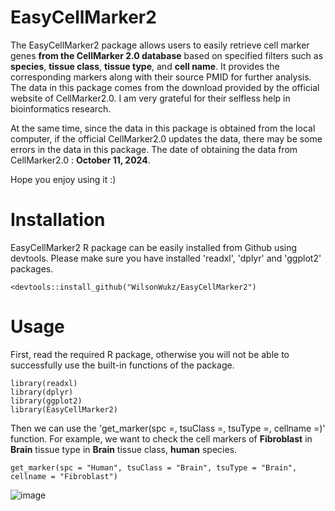 # EasyCellMarker2

The EasyCellMarker2 package allows users to easily retrieve cell marker genes **from the CellMarker 2.0 database** based on specified filters such as **species**, **tissue class**, **tissue type**, and **cell name**. It provides the corresponding markers along with their source PMID for further analysis. The data in this package comes from the download provided by the official website of CellMarker2.0. 
I am very grateful for their selfless help in bioinformatics research. 

At the same time, since the data in this package is obtained from the local computer, if the official CellMarker2.0 updates the data, there may be some errors in the data in this package. 
The date of obtaining the data from CellMarker2.0 : **October 11, 2024**.

Hope you enjoy using it :)

# Installation
EasyCellMarker2 R package can be easily installed from Github using devtools. Please make sure you have installed 'readxl', 'dplyr' and 'ggplot2' packages.
```
<devtools::install_github("WilsonWukz/EasyCellMarker2")
```

# Usage
First, read the required R package, otherwise you will not be able to successfully use the built-in functions of the package.
```
library(readxl)
library(dplyr)
library(ggplot2)
library(EasyCellMarker2)
```

Then we can use the 'get_marker(spc =, tsuClass =, tsuType =, cellname =)' function.
For example, we want to check the cell markers of **Fibroblast** in **Brain** tissue type in **Brain** tissue class, **human** species.
```
get_marker(spc = "Human", tsuClass = "Brain", tsuType = "Brain", cellname = "Fibroblast")
```
![image](https://github.com/user-attachments/assets/2f1d8563-b429-4756-9f81-0ed6fdeb36d7)
